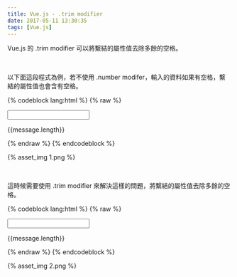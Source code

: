 ```yaml
---
title: Vue.js - .trim modifier
date: 2017-05-11 13:30:35
tags: [Vue.js]
---
```


Vue.js 的 .trim modifier 可以將繫結的屬性值去除多餘的空格。  

<!-- More -->

<br/>


以下面這段程式為例，若不使用 .number modifer，輸入的資料如果有空格，繫結的屬性值也會含有空格。  

{% codeblock lang:html %}
{% raw %}
<!DOCTYPE html>
<html>
<head>
  <title> Vue - Hello World </title>
  <script  src = "https://unpkg.com/vue/dist/vue.js"></script>
</head>
<body>
  <div  id = "app">
    <input  v-model = "message">
    <p> {{message.length}} </p>
  </div>
  <script>
    new Vue({
      el : '#app' ,
      data :{
        message : "Hello World"
      }      
    })
  </script>
</body>
</html>
{% endraw %}
{% endcodeblock %}

<br/>


{% asset_img 1.png %}

<br/>


這時候需要使用 .trim modifier 來解決這樣的問題，將繫結的屬性值去除多餘的空格。  

{% codeblock lang:html %}
{% raw %}
<!DOCTYPE html>
<html>
<head>
  <title> Vue - Hello World </title>
  <script  src = "https://unpkg.com/vue/dist/vue.js"></script>
</head>
<body>
  <div  id = "app">
    <input  v-model.trim = "message">
    <p> {{message.length}} </p>
  </div>
  <script>
    new Vue({
      el : '#app' ,
      data :{
        message : "Hello World"
      }      
    })
  </script>
</body>
</html>
{% endraw %}
{% endcodeblock %}

<br/>


{% asset_img 2.png %}

<br/>